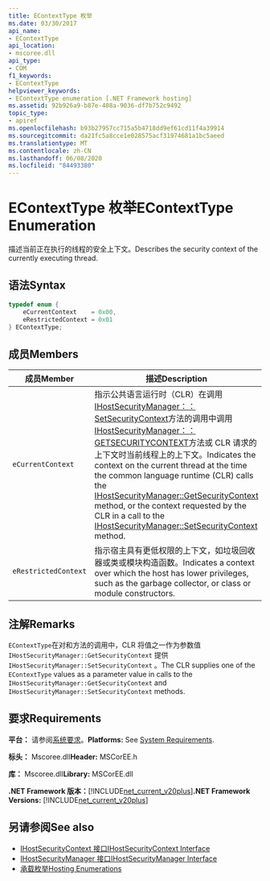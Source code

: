 ```yaml
---
title: EContextType 枚举
ms.date: 03/30/2017
api_name:
- EContextType
api_location:
- mscoree.dll
api_type:
- COM
f1_keywords:
- EContextType
helpviewer_keywords:
- EContextType enumeration [.NET Framework hosting]
ms.assetid: 92b926a9-b87e-408a-9036-df7b752c9492
topic_type:
- apiref
ms.openlocfilehash: b93b27957cc715a5b4718dd9ef61cd11f4a39914
ms.sourcegitcommit: da21fc5a8cce1e028575acf31974681a1bc5aeed
ms.translationtype: MT
ms.contentlocale: zh-CN
ms.lasthandoff: 06/08/2020
ms.locfileid: "84493380"
---
```

# <a name="econtexttype-enumeration"></a><span data-ttu-id="24d60-102">EContextType 枚举</span><span class="sxs-lookup"><span data-stu-id="24d60-102">EContextType Enumeration</span></span>
<span data-ttu-id="24d60-103">描述当前正在执行的线程的安全上下文。</span><span class="sxs-lookup"><span data-stu-id="24d60-103">Describes the security context of the currently executing thread.</span></span>  
  
## <a name="syntax"></a><span data-ttu-id="24d60-104">语法</span><span class="sxs-lookup"><span data-stu-id="24d60-104">Syntax</span></span>  
  
```cpp  
typedef enum {  
    eCurrentContext    = 0x00,  
    eRestrictedContext = 0x01  
} EContextType;  
```  
  
## <a name="members"></a><span data-ttu-id="24d60-105">成员</span><span class="sxs-lookup"><span data-stu-id="24d60-105">Members</span></span>  
  
|<span data-ttu-id="24d60-106">成员</span><span class="sxs-lookup"><span data-stu-id="24d60-106">Member</span></span>|<span data-ttu-id="24d60-107">描述</span><span class="sxs-lookup"><span data-stu-id="24d60-107">Description</span></span>|  
|------------|-----------------|  
|`eCurrentContext`|<span data-ttu-id="24d60-108">指示公共语言运行时（CLR）在调用[IHostSecurityManager：： SetSecurityContext](ihostsecuritymanager-setsecuritycontext-method.md)方法的调用中调用[IHostSecurityManager：： GETSECURITYCONTEXT](ihostsecuritymanager-getsecuritycontext-method.md)方法或 CLR 请求的上下文时当前线程上的上下文。</span><span class="sxs-lookup"><span data-stu-id="24d60-108">Indicates the context on the current thread at the time the common language runtime (CLR) calls the [IHostSecurityManager::GetSecurityContext](ihostsecuritymanager-getsecuritycontext-method.md) method, or the context requested by the CLR in a call to the [IHostSecurityManager::SetSecurityContext](ihostsecuritymanager-setsecuritycontext-method.md) method.</span></span>|  
|`eRestrictedContext`|<span data-ttu-id="24d60-109">指示宿主具有更低权限的上下文，如垃圾回收器或类或模块构造函数。</span><span class="sxs-lookup"><span data-stu-id="24d60-109">Indicates a context over which the host has lower privileges, such as the garbage collector, or class or module constructors.</span></span>|  
  
## <a name="remarks"></a><span data-ttu-id="24d60-110">注解</span><span class="sxs-lookup"><span data-stu-id="24d60-110">Remarks</span></span>  
 <span data-ttu-id="24d60-111">`EContextType`在对和方法的调用中，CLR 将值之一作为参数值 `IHostSecurityManager::GetSecurityContext` 提供 `IHostSecurityManager::SetSecurityContext` 。</span><span class="sxs-lookup"><span data-stu-id="24d60-111">The CLR supplies one of the `EContextType` values as a parameter value in calls to the `IHostSecurityManager::GetSecurityContext` and `IHostSecurityManager::SetSecurityContext` methods.</span></span>  
  
## <a name="requirements"></a><span data-ttu-id="24d60-112">要求</span><span class="sxs-lookup"><span data-stu-id="24d60-112">Requirements</span></span>  
 <span data-ttu-id="24d60-113">**平台：** 请参阅[系统要求](../../get-started/system-requirements.md)。</span><span class="sxs-lookup"><span data-stu-id="24d60-113">**Platforms:** See [System Requirements](../../get-started/system-requirements.md).</span></span>  
  
 <span data-ttu-id="24d60-114">**标头：** Mscoree.dll</span><span class="sxs-lookup"><span data-stu-id="24d60-114">**Header:** MSCorEE.h</span></span>  
  
 <span data-ttu-id="24d60-115">**库：** Mscoree.dll</span><span class="sxs-lookup"><span data-stu-id="24d60-115">**Library:** MSCorEE.dll</span></span>  
  
 <span data-ttu-id="24d60-116">**.NET Framework 版本：**[!INCLUDE[net_current_v20plus](../../../../includes/net-current-v20plus-md.md)]</span><span class="sxs-lookup"><span data-stu-id="24d60-116">**.NET Framework Versions:** [!INCLUDE[net_current_v20plus](../../../../includes/net-current-v20plus-md.md)]</span></span>  
  
## <a name="see-also"></a><span data-ttu-id="24d60-117">另请参阅</span><span class="sxs-lookup"><span data-stu-id="24d60-117">See also</span></span>

- [<span data-ttu-id="24d60-118">IHostSecurityContext 接口</span><span class="sxs-lookup"><span data-stu-id="24d60-118">IHostSecurityContext Interface</span></span>](ihostsecuritycontext-interface.md)
- [<span data-ttu-id="24d60-119">IHostSecurityManager 接口</span><span class="sxs-lookup"><span data-stu-id="24d60-119">IHostSecurityManager Interface</span></span>](ihostsecuritymanager-interface.md)
- [<span data-ttu-id="24d60-120">承载枚举</span><span class="sxs-lookup"><span data-stu-id="24d60-120">Hosting Enumerations</span></span>](hosting-enumerations.md)
